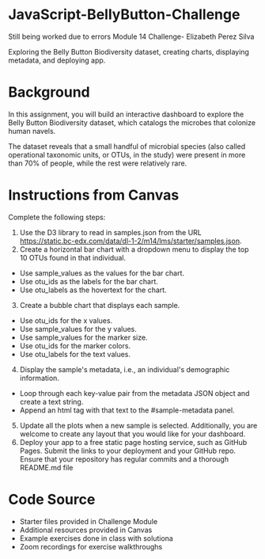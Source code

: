# JavaScript-BellyButton-Challenge
Still being worked due to errors
Module 14 Challenge- Elizabeth Perez Silva

Exploring the Belly Button Biodiversity dataset, creating charts, displaying metadata, and deploying app.

# Background
In this assignment, you will build an interactive dashboard to explore the Belly Button Biodiversity dataset, which catalogs the microbes that colonize human navels.

The dataset reveals that a small handful of microbial species (also called operational taxonomic units, or OTUs, in the study) were present in more than 70% of people, while the rest were relatively rare.

# Instructions from Canvas
Complete the following steps:
1. Use the D3 library to read in samples.json from the URL https://static.bc-edx.com/data/dl-1-2/m14/lms/starter/samples.json.
2. Create a horizontal bar chart with a dropdown menu to display the top 10 OTUs found in that individual.
- Use sample_values as the values for the bar chart.
- Use otu_ids as the labels for the bar chart.
- Use otu_labels as the hovertext for the chart.
3. Create a bubble chart that displays each sample.
- Use otu_ids for the x values.
- Use sample_values for the y values.
- Use sample_values for the marker size.
- Use otu_ids for the marker colors.
- Use otu_labels for the text values.
4. Display the sample's metadata, i.e., an individual's demographic information.
- Loop through each key-value pair from the metadata JSON object and create a text string.
- Append an html tag with that text to the #sample-metadata panel.
5. Update all the plots when a new sample is selected. Additionally, you are welcome to create any layout that you would like for your dashboard.
6. Deploy your app to a free static page hosting service, such as GitHub Pages. Submit the links to your deployment and your GitHub repo. Ensure that your repository has regular commits and a thorough README.md file

# Code Source
- Starter files provided in Challenge Module
- Additional resources provided in Canvas
- Example exercises done in class with solutiona
- Zoom recordings for exercise walkthroughs
